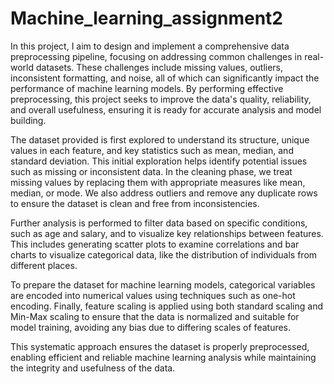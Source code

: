 # Machine_learning_assignment2
In this project, I aim to design and implement a comprehensive data preprocessing pipeline, focusing on addressing common challenges in real-world datasets. These challenges include missing values, outliers, inconsistent formatting, and noise, all of which can significantly impact the performance of machine learning models. By performing effective preprocessing, this project seeks to improve the data's quality, reliability, and overall usefulness, ensuring it is ready for accurate analysis and model building.

The dataset provided is first explored to understand its structure, unique values in each feature, and key statistics such as mean, median, and standard deviation. This initial exploration helps identify potential issues such as missing or inconsistent data. In the cleaning phase, we treat missing values by replacing them with appropriate measures like mean, median, or mode. We also address outliers and remove any duplicate rows to ensure the dataset is clean and free from inconsistencies.

Further analysis is performed to filter data based on specific conditions, such as age and salary, and to visualize key relationships between features. This includes generating scatter plots to examine correlations and bar charts to visualize categorical data, like the distribution of individuals from different places.

To prepare the dataset for machine learning models, categorical variables are encoded into numerical values using techniques such as one-hot encoding. Finally, feature scaling is applied using both standard scaling and Min-Max scaling to ensure that the data is normalized and suitable for model training, avoiding any bias due to differing scales of features.

This systematic approach ensures the dataset is properly preprocessed, enabling efficient and reliable machine learning analysis while maintaining the integrity and usefulness of the data.
